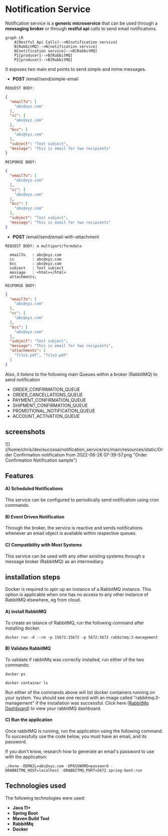 # Notification Service

Notification service is a **generic microservice** that can be used through a **messaging broker** or through **restful
api** calls to send email notifications.

```mermaid
graph LR
    A[Restful Api Calls]-->N[notification service]
    B[RabbitMQ]-->N[notification service]
    N[notification service]-->B[RabbitMQ]
    P1[producer]-->B[RabbitMQ]
    P2[producer]-->B[RabbitMQ]
```

It exposes two main end points to send simple and mime messages.

- **POST** /email/send/simple-email

```text
REQUEST BODY:
```
```json
{
  "emailTo": [
    "abc@xyz.com"
  ],
  "cc": [
    "abc@xyz.com"
  ],
  "bcc": [
    "abc@xyz.com"
  ],
  "subject": "Test subject",
  "message": "This is email for two recipients"
}
```

```text
RESPONSE BODY:
```
```json
{
  "emailTo": [
    "abc@xyz.com"
  ],
  "cc": [
    "abc@xyz.com"
  ],
  "bcc": [
    "abc@xyz.com"
  ],
  "subject": "Test subject",
  "message": "This is email for two recipients"
}
```

- **POST** /email/send/email-with-attachment
```text
REQUEST BODY: a multipart/formdata
```
```
  emailTo   : abc@xyz.com
  cc        : abc@xyz.com
  bcc       : abc@xyz.com
  subject   : Test subject
  message   : <html></html>
  attachments;
```
```text
RESPONSE BODY:
```
```json
{
  "emailTo": [
    "abc@xyz.com"
  ],
  "cc": [
    "abc@xyz.com"
  ],
  "bcc": [
    "abc@xyz.com"
  ],
  "subject": "Test subject",
  "message": "This is email for two recipients",
  "attachments": [
    "file1.pdf", "file2.pdf"
  ]
}
```
Also, it listens to the following main Queues within a broker (RabbitMQ) to send notification

- ORDER_CONFIRMATION_QUEUE
- ORDER_CANCELLATIONS_QUEUE
- PAYMENT_CONFIRMATION_QUEUE
- SHIPMENT_CONFIRMATION_QUEUE
- PROMOTIONAL_NOTIFICATION_QUEUE
- ACCOUNT_ACTIVATION_QUEUE

## screenshots

![](/home/chris/dev/eucossa/notification_service/src/main/resources/static/Order Confirmation notification from 2022-06-26 07-39-57.png "Order Confirmation Notification sample")


## Features

#### A) Scheduled Notifications

This service can be configured to periodically send notification using cron commands.

#### B) Event Driven Notification

Through the broker, the service is reactive and sends notifications whenever an email object is available within
respective queues.

#### C) Compatibility with Most Systems

This service can be used with any other existing systems through a message broker (RabbitMQ) as an intermediary.

## installation steps

Docker is required to spin up an instance of a RabbitMQ instance. This option is applicable when one has no access to
any other
instance of RabbitMQ elsewhere, eg from cloud.

#### A) install RabbitMQ

To create an istance of RabbitMQ, run the following command after installing docker.

```shell
docker run -d --rm -p 15672:15672 -p 5672:5672 rabbitmq:3-management
```

#### B) Validate RabbitMQ

To validate if rabbitMq was correctly installed, run either of the two commands:

```shell
docker ps
```

```shell
docker container ls
```

Run either of the commands above will list docker containers running on your system. You should see one record with
an image called "rabbitmq:3-management" if the installation was successful. Click here ([RabbitMq Dashboard](http://127.0.0.1:15672)) to view your rabbitMQ dashboard.



#### C) Run the application

Once rabbitMQ is running, run the application using the following command.
To successfully use the code below, you must have an email, and its password.

If you don't know, research how to generate an email's password to use with the application:

```shell
./mvnw -DEMAIL=abc@xyz.com -DPASSWORD=password -DRABBITMQ_HOST=localhost -DRABBITMQ_PORT=5672 spring-boot:run 
```

## Technologies used

The following technologies were used:

- **Java 11+**
- **Spring Boot**
- **Maven Build Tool**
- **RabbitMq**
- **Docker**